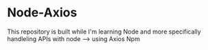 # Node-Axios
This repository is built while I'm learning Node and more specifically handleling APIs with node --> using Axios Npm 
